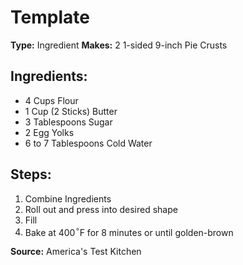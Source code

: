 # Template

**Type:** Ingredient
**Makes:** 2 1-sided 9-inch Pie Crusts

## Ingredients:
- 4 Cups Flour
- 1 Cup (2 Sticks) Butter
- 3 Tablespoons Sugar
- 2 Egg Yolks
- 6 to 7 Tablespoons Cold Water

## Steps:
1. Combine Ingredients
2. Roll out and press into desired shape
3. Fill
4. Bake at 400$^\circ$F for 8 minutes or until golden-brown

**Source:** America's Test Kitchen
